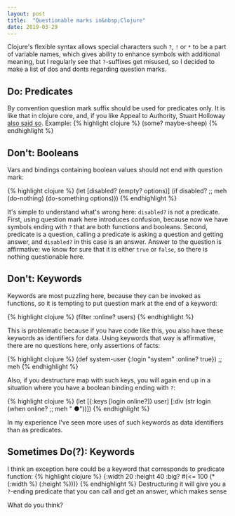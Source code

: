 ```yaml
---
layout: post
title:  "Questionable marks in&nbsp;Clojure"
date: 2019-03-29
---
```

Clojure's flexible syntax allows special characters such `?`, `!` or `*` to be a part of variable names, which gives ability to enhance symbols with additional meaning, but I regularly see that `?`-suffixes get misused, so I decided to make a list of dos and donts regarding question marks.

## Do: Predicates
By convention question mark suffix should be used for predicates only. It is like that in clojure core, and, if you like Appeal to Authority, Stuart Holloway [also said so](https://groups.google.com/d/msg/clojure/IdSGKwTYqPU/QC0udWGuLMQJ). Example:
{% highlight clojure %}
(some? maybe-sheep)
{% endhighlight %}

## Don't: Booleans
Vars and bindings containing boolean values should not end with question mark:

{% highlight clojure %}
(let [disabled? (empty? options)]
  (if disabled? ;; meh
    (do-nothing)
    (do-something options)))
{% endhighlight %}

It's simple to understand what's wrong here: `disabled?` is not a predicate. First, using question mark here introduces confusion, because now we have symbols ending with `?` that are both functions and booleans. Second, predicate is a question, calling a predicate is asking a question and getting answer, and `disabled?` in this case is an answer. Answer to the question is affirmative: we know for sure that it is either `true` or `false`, so there is nothing questionable here.

## Don't: Keywords
Keywords are most puzzling here, because they can be invoked as functions, so it is tempting to put question mark at the end of a keyword:

{% highlight clojure %}
(filter :online? users)
{% endhighlight %}

This is problematic because if you have code like this, you also have these keywords as identifiers for data. Using keywords that way is affirmative, there are no questions here, only assertions of facts:

{% highlight clojure %}
(def system-user
  {:login "system"
   :online? true}) ;; meh
{% endhighlight %}

Also, if you destructure map with such keys, you will again end up in a situation where you have a boolean binding ending with `?`:

{% highlight clojure %}
(let [{:keys [login online?]} user]
  [:div (str login 
             (when online? ;; meh
               " ●"))])
{% endhighlight %}

In my experience I've seen more uses of such keywords as data identifiers than as predicates.

## Sometimes Do(?): Keywords
I think an exception here could be a keyword that corresponds to predicate function:
{% highlight clojure %}
{:width 20
 :height 40
 :big? #(<= 100 (* (:width %) (:height %)))}
{% endhighlight %}
Destructuring it will give you a `?`-ending predicate that you can call and get an answer, which makes sense

What do you think?